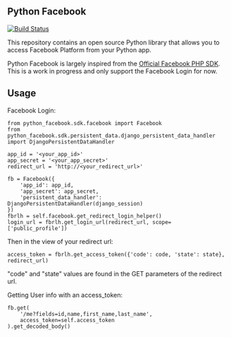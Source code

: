 Python Facebook
---------------

[![Build Status](https://travis-ci.org/sporteasy/python-facebook.svg?branch=master)](https://travis-ci.org/sporteasy/python-facebook)

This repository contains an open source Python library that allows you to access Facebook
Platform from your Python app.

Python Facebook is largely inspired from the [Official Facebook PHP SDK](https://github.com/facebook/php-graph-sdk).
This is a work in progress and only support the Facebook Login for now.


Usage
-----

Facebook Login:
```
from python_facebook.sdk.facebook import Facebook
from python_facebook.sdk.persistent_data.django_persistent_data_handler import DjangoPersistentDataHandler

app_id = '<your_app_id>'
app_secret = '<your_app_secret>'
redirect_url = 'http://<your_redirect_url>'

fb = Facebook({
    'app_id': app_id,
    'app_secret': app_secret,
    'persistent_data_handler': DjangoPersistentDataHandler(django_session)
})
fbrlh = self.facebook.get_redirect_login_helper()
login_url = fbrlh.get_login_url(redirect_url, scope=['public_profile'])
```

Then in the view of your redirect url:

```
access_token = fbrlh.get_access_token({'code': code, 'state': state}, redirect_url)
```
"code" and "state" values are found in the GET parameters of the redirect url.


Getting User info with an access_token:

```
fb.get(
    '/me?fields=id,name,first_name,last_name',
    access_token=self.access_token
).get_decoded_body()

```
